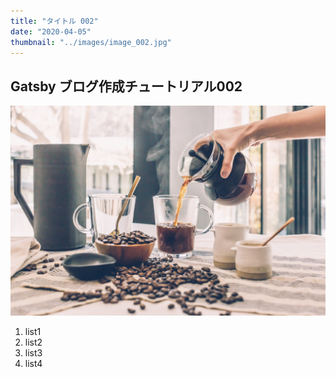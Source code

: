 ```yaml
---
title: "タイトル 002"
date: "2020-04-05"
thumbnail: "../images/image_002.jpg"
---
```


## Gatsby ブログ作成チュートリアル002
![Sample](../images/image_002.jpg)

1. list1
2. list2
3. list3
4. list4